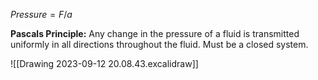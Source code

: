 $Pressure = F/a$

**Pascals Principle:** Any change in the pressure of a fluid is transmitted uniformly in all directions throughout the fluid. Must be a closed system.

![[Drawing 2023-09-12 20.08.43.excalidraw]]